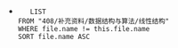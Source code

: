 *   
    ```dataview
	   LIST
	FROM "408/补充资料/数据结构与算法/线性结构"
	WHERE file.name != this.file.name
	SORT file.name ASC
    ```
